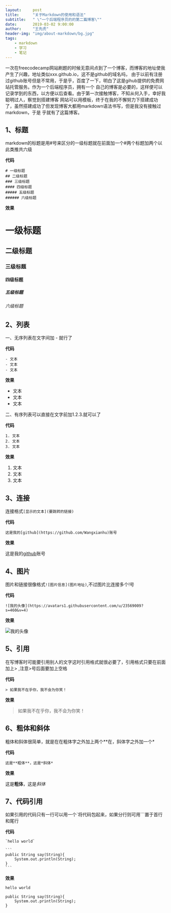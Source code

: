```yaml
---
layout:     post
title:      "关于Markdown的使用和语法"
subtitle:   " \"一个后端程序员的的第二篇博客\""
date:       2019-03-02 9:00:00
author:     "王先虎"
header-img: "img/about-markdown/bg.jpg"
tags:
    - markdown
    - 学习
    - 笔记
---
```


一次在freecodecamp网站刷题的时候无意间点到了一个博客，而博客的地址使我产生了兴趣，地址类似xxx.github.io，这不是github的域名吗，
由于以前有注册过github账号但是不常用，于是乎，百度了一下，明白了这是gihub提供的免费网站托管服务。作为一个后端程序员，拥有一个
自己的博客是必要的，这样便可以记录学到的东西，以方便以后查看。由于第一次接触博客，不知从何入手，幸好我聪明过人，察觉到搭建博客
网站可以用模板，终于在我的不懈努力下搭建成功了，虽然搭建成功了但发现博客大都用markdown语法书写，但是我没有接触过markdown，于是
乎就有了这篇博客。

## 1、标题  
 
markdown的标题是用#号来区分的一级标题就在前面加一个#两个标题加两个以此类推共六级

**代码**

    # 一级标题
    ## 二级标题
    ### 三级标题
    #### 四级标题
    ##### 五级标题
    ###### 六级标题

**效果**

# 一级标题
## 二级标题
### 三级标题
#### 四级标题
##### 五级标题
###### 六级标题

## 2、列表

一、无序列表在文字间加 - 就行了

**代码**

    - 文本
    - 文本
    - 文本

**效果**

- 文本
- 文本
- 文本

二、有序列表可以直接在文字前加1.2.3.就可以了

**代码**

    1. 文本
    2. 文本
    3. 文本

**效果**

1. 文本
2. 文本
3. 文本

## 3、连接

连接格式`[显示的文本](要跳转的链接)`

**代码**

	这是我的[github](https://github.com/Wangxianhu)账号

**效果**

这是我的[github](https://github.com/Wangxianhu)账号

## 4、图片

图片和链接很像格式`![图片信息](图片地址)`,不过图片比连接多个!号

**代码**

	![我的头像](https://avatars1.githubusercontent.com/u/23569009?s=460&v=4)

**效果**

![我的头像](https://avatars1.githubusercontent.com/u/23569009?s=460&v=4)

## 5、引用

在写博客时可能要引用别人的文字这时引用格式就很必要了，引用格式只要在前面加上> ,注意>号后面要加上空格

**代码**

    > 如果我不在乎你，我不会为你笑！

**效果**

> 如果我不在乎你，我不会为你笑！

## 6、粗体和斜体

粗体和斜体很简单，就是在在粗体字之外加上两个**在，斜体字之外加一个*

**代码**

	这是**粗体**，这是*斜体*

**效果**

这是**粗体**，这是*斜体*

## 7、代码引用

如果引用的代码只有一行可以用一个`将代码包起来，如果分行则可用```置于首行和尾行

**代码**

	`hello world`
	
	```
	public String say(String){
		System.out.println(String);
	}
	```
	
**效果**

`hello world`

```
public String say(String){
	System.out.println(String);
}
```
